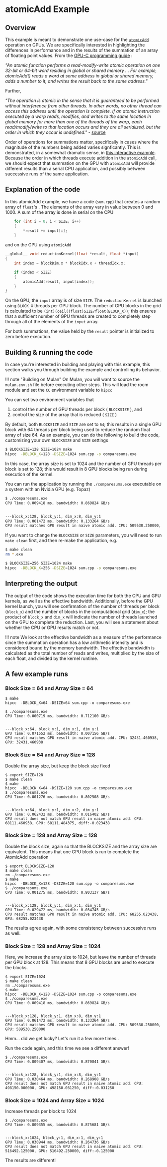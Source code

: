 # atomicAdd Example

## Overview
This example is meant to demonstrate one use-case for the [`atomicAdd`](https://docs.nvidia.com/cuda/cuda-c-programming-guide/#atomicadd) operation on GPUs. We are specifically interested in highlighting the differences in performance and in the results of the summation of an array of floating point values. From the [GPU-C programming guide](https://docs.nvidia.com/cuda/cuda-c-programming-guide/#atomic-functions) :


*"An atomic function performs a read-modify-write atomic operation on one 32-bit or 64-bit word residing in global or shared memory ... 
For example, atomicAdd() reads a word at some address in global or shared memory, adds a number to it, and writes the result back to the same address."*


Further,


*"The operation is atomic in the sense that it is guaranteed to be performed without interference from other threads. In other words, no other thread can access this address until the operation is complete. If an atomic instruction executed by a warp reads, modifies, and writes to the same location in global memory for more than one of the threads of the warp, each read/modify/write to that location occurs and they are all serialized, but the order in which they occur is undefined."* - [source](https://docs.nvidia.com/gameworks/content/developertools/desktop/analysis/report/cudaexperiments/kernellevel/memorystatisticsatomics.htm#:~:text=An%20atomic%20function%20performs%20a,back%20to%20the%20same%20address.)



Order of operations for summations matter, specifically in cases where the magnitude of the numbers being added varies signficantly. This is demonstrated, in a somewhat dramatic sense, in [this interactive example](https://wandbox.org/permlink/GGR6EhdaViT1J0UR). Because the order in which threads execute addition in the `atomicAdd` call, we should expect that summation on the GPU with `atomicAdd` will provide different results than a serial CPU application, and possibly between successive runs of the same application. 


## Explanation of the code
In this atomicAdd example, we have a code (`sum.cpp`) that creates a random array of `float`'s . The elements of the array vary in value between 0 and 1000. A sum of the array is done in serial on the CPU

```c
    for (int i = 0; i < SIZE; i++)
    {
        *result += input[i];
    }
```

and on the GPU using `atomicAdd`

```c
__global__ void reductionKernel(float *result, float *input)
{
    int index = blockDim.x * blockIdx.x + threadIdx.x;

    if (index < SIZE)
    {
        atomicAdd(result, input[index]);
    }
}
```

On the GPU, the `input` array is of size `SIZE`. The `reductionKernel` is launched using `BLOCK_X` threads per GPU block. The number of GPU blocks in the grid is calculated to be `(int)(ceil((float)SIZE/float(BLOCK_X))`; this ensures that a sufficient number of GPU threads are created to completely step through all of the elements of the `input` array.


For both summations, the value held by the `result` pointer is initialized to zero before execution.


## Building & running the code
In case you're interested in building and playing with this example, this section walks you through building the example and controlling its behavior. 

!!! note "Building on Mulan"
    On Mulan, you will want to source the `mulan.env.sh` file before executing other steps. This will load the rocm module and set the `CC` environment variable to `hipcc`


You can set two environment variables that 

1. control the number of GPU threads per block ( `BLOCKSIZE` ), and
2. control the size of the array that is reduced ( `SIZE` )

By default, both `BLOCKSIZE` and `SIZE` are set to `64`; this results in a single GPU block with 64 threads per block being used to reduce the random float array of size 64. As an example, you can do the following to build the code, customizing your own `BLOCKSIZE` and `SIZE` settings

```bash
$ BLOCKSIZE=128 SIZE=1024 make
hipcc  -DBLOCK_X=128 -DSIZE=1024 sum.cpp -o comparesums.exe
```
In this case, the array size is set to 1024 and the number of GPU threads per block is set to 128; this would result in 8 GPU blocks being run during execution of the kernel.

You can run the application by running the `./comparesums.exe` executable on a system with an Nvidia GPU (e.g. Topaz)

```bash
$ ./comparesums.exe 
CPU Time: 0.009418 ms, bandwidth: 0.869824 GB/s


---block_x:128, block_y:1, dim_x:8, dim_y:1
GPU Time: 0.061472 ms, bandwidth: 0.133264 GB/s
CPU result matches GPU result in naive atomic add. CPU: 509530.250000, GPU: 509530.250000
```

If you want to change the `BLOCKSIZE` or `SIZE` parameters, you will need to run `make clean` first, and then re-make the application, e.g.
```bash
$ make clean
rm *.exe

$ BLOCKSIZE=256 SIZE=1024 make
hipcc  -DBLOCK_X=256 -DSIZE=1024 sum.cpp -o comparesums.exe
```

## Interpreting the output

The output of the code shows the execution time for both the CPU and GPU kernels, as well as the effective bandwidth. Additionally, before the GPU kernel launch, you will see confirmation of the number of threads per block (`block_x`) and the number of blocks in the computational grid (`dim_x`); the product of `block_x` and `dim_x` will indicate the number of threads launched on the GPU to complete the reduction. Last, you will see a statement about whether the CPU or GPU results match or not.

!!! note
    We look at the effective bandwidth as a measure of the performance since the summation operation has a low arithmetic intensity and is considered bound by the memory bandwidth. The effective bandwidth is calculated as the total number of reads and writes, multiplied by the size of each float, and divided by the kernel runtime.



## A few example runs

### Block Size = 64 and Array Size = 64
```
$ make
hipcc  -DBLOCK_X=64 -DSIZE=64 sum.cpp -o comparesums.exe

$ ./comparesums.exe 
CPU Time: 0.000719 ms, bandwidth: 0.712100 GB/s


---block_x:64, block_y:1, dim_x:1, dim_y:1
GPU Time: 0.071552 ms, bandwidth: 0.007156 GB/s
CPU result matches GPU result in naive atomic add. CPU: 32431.460938, GPU: 32431.460938
```

### Block Size = 64 and Array Size = 128
Double the array size, but keep the block size fixed
```
$ export SIZE=128
$ make clean
$ make
hipcc  -DBLOCK_X=64 -DSIZE=128 sum.cpp -o comparesums.exe
$ ./comparesums.exe 
CPU Time: 0.001276 ms, bandwidth: 0.802508 GB/s


---block_x:64, block_y:1, dim_x:2, dim_y:1
GPU Time: 0.062432 ms, bandwidth: 0.016402 GB/s
CPU result does not match GPU result in naive atomic add. CPU: 68111.460938, GPU: 68111.484375, diff:-0.023438
```

### Block Size = 128 and Array Size = 128
Double the block size, again so that the BLOCKSIZE and the array size are equivalent. This means that one GPU block is run to complete the AtomicAdd operation
```
$ export BLOCKSIZE=128
$ make clean
rm ./comparesums.exe
$ make
hipcc  -DBLOCK_X=128 -DSIZE=128 sum.cpp -o comparesums.exe
$ ./comparesums.exe 
CPU Time: 0.001275 ms, bandwidth: 0.803137 GB/s


---block_x:128, block_y:1, dim_x:1, dim_y:1
GPU Time: 0.029472 ms, bandwidth: 0.034745 GB/s
CPU result matches GPU result in naive atomic add. CPU: 68255.023438, GPU: 68255.023438
```
The results agree again, with some consistency between successive runs as well.

### Block Size = 128 and Array Size = 1024
Here, we increase the array size to 1024, but leave the number of threads per GPU block at 128. This means that 8 GPU blocks are used to execute the blocks.
```
$ export SIZE=1024
$ make clean
rm ./comparesums.exe
$ make
hipcc  -DBLOCK_X=128 -DSIZE=1024 sum.cpp -o comparesums.exe
$ ./comparesums.exe 
CPU Time: 0.009418 ms, bandwidth: 0.869824 GB/s


---block_x:128, block_y:1, dim_x:8, dim_y:1
GPU Time: 0.061472 ms, bandwidth: 0.133264 GB/s
CPU result matches GPU result in naive atomic add. CPU: 509530.250000, GPU: 509530.250000

```
Hmm... did we get lucky? Let's run it a few more times..

Run the code again, and this time we see a different answer!
```
$ ./comparesums.exe 
CPU Time: 0.009407 ms, bandwidth: 0.870841 GB/s


---block_x:128, block_y:1, dim_x:8, dim_y:1
GPU Time: 0.030464 ms, bandwidth: 0.268908 GB/s
CPU result does not match GPU result in naive atomic add. CPU: 498150.000000, GPU: 498150.031250, diff:-0.031250
```

### Block Size = 1024 and Array Size = 1024
Increase threads per block to 1024
```
$ ./comparesums.exe 
CPU Time: 0.009355 ms, bandwidth: 0.875681 GB/s


---block_x:1024, block_y:1, dim_x:1, dim_y:1
GPU Time: 0.030944 ms, bandwidth: 0.264736 GB/s
CPU result does not match GPU result in naive atomic add. CPU: 516492.125000, GPU: 516492.250000, diff:-0.125000
```
The results are different!
